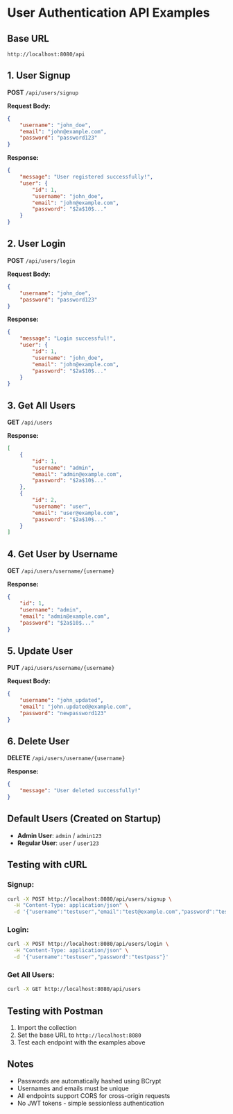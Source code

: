 # User Authentication API Examples

## Base URL
```
http://localhost:8080/api
```

## 1. User Signup
**POST** `/api/users/signup`

**Request Body:**
```json
{
    "username": "john_doe",
    "email": "john@example.com",
    "password": "password123"
}
```

**Response:**
```json
{
    "message": "User registered successfully!",
    "user": {
        "id": 1,
        "username": "john_doe",
        "email": "john@example.com",
        "password": "$2a$10$..."
    }
}
```

## 2. User Login
**POST** `/api/users/login`

**Request Body:**
```json
{
    "username": "john_doe",
    "password": "password123"
}
```

**Response:**
```json
{
    "message": "Login successful!",
    "user": {
        "id": 1,
        "username": "john_doe",
        "email": "john@example.com",
        "password": "$2a$10$..."
    }
}
```

## 3. Get All Users
**GET** `/api/users`

**Response:**
```json
[
    {
        "id": 1,
        "username": "admin",
        "email": "admin@example.com",
        "password": "$2a$10$..."
    },
    {
        "id": 2,
        "username": "user",
        "email": "user@example.com",
        "password": "$2a$10$..."
    }
]
```

## 4. Get User by Username
**GET** `/api/users/username/{username}`

**Response:**
```json
{
    "id": 1,
    "username": "admin",
    "email": "admin@example.com",
    "password": "$2a$10$..."
}
```

## 5. Update User
**PUT** `/api/users/username/{username}`

**Request Body:**
```json
{
    "username": "john_updated",
    "email": "john.updated@example.com",
    "password": "newpassword123"
}
```

## 6. Delete User
**DELETE** `/api/users/username/{username}`

**Response:**
```json
{
    "message": "User deleted successfully!"
}
```

## Default Users (Created on Startup)
- **Admin User**: `admin` / `admin123`
- **Regular User**: `user` / `user123`

## Testing with cURL

### Signup:
```bash
curl -X POST http://localhost:8080/api/users/signup \
  -H "Content-Type: application/json" \
  -d '{"username":"testuser","email":"test@example.com","password":"testpass"}'
```

### Login:
```bash
curl -X POST http://localhost:8080/api/users/login \
  -H "Content-Type: application/json" \
  -d '{"username":"testuser","password":"testpass"}'
```

### Get All Users:
```bash
curl -X GET http://localhost:8080/api/users
```

## Testing with Postman
1. Import the collection
2. Set the base URL to `http://localhost:8080`
3. Test each endpoint with the examples above

## Notes
- Passwords are automatically hashed using BCrypt
- Usernames and emails must be unique
- All endpoints support CORS for cross-origin requests
- No JWT tokens - simple sessionless authentication
